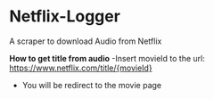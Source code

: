 # Netflix-Logger
A scraper to download Audio from Netflix

**How to get title from audio**
-Insert movieId to the url:
    https://www.netflix.com/title/{movieId}
- You will be redirect to the movie page